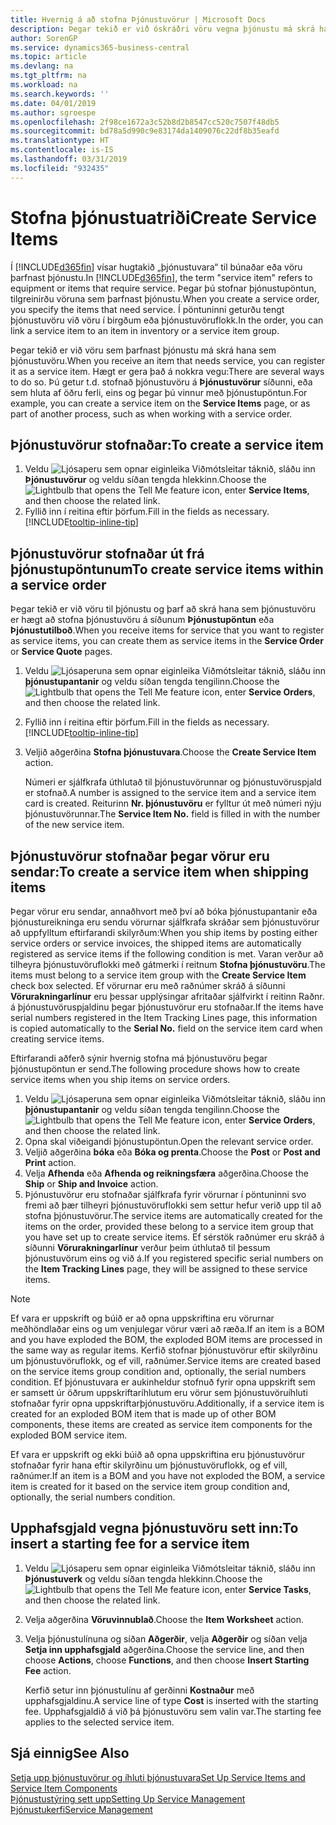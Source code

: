 ```yaml
---
title: Hvernig á að stofna Þjónustuvörur | Microsoft Docs
description: Þegar tekið er við óskráðri vöru vegna þjónustu má skrá hana sem þjónustuvöru.
author: SorenGP
ms.service: dynamics365-business-central
ms.topic: article
ms.devlang: na
ms.tgt_pltfrm: na
ms.workload: na
ms.search.keywords: ''
ms.date: 04/01/2019
ms.author: sgroespe
ms.openlocfilehash: 2f98ce1672a3c52b8d2b8547cc520c7507f48db5
ms.sourcegitcommit: bd78a5d990c9e83174da1409076c22df8b35eafd
ms.translationtype: HT
ms.contentlocale: is-IS
ms.lasthandoff: 03/31/2019
ms.locfileid: "932435"
---
```

# <a name="create-service-items"></a><span data-ttu-id="0c282-103">Stofna þjónustuatriði</span><span class="sxs-lookup"><span data-stu-id="0c282-103">Create Service Items</span></span>
<span data-ttu-id="0c282-104">Í [!INCLUDE[d365fin](includes/d365fin_md.md)] vísar hugtakið „þjónustuvara“ til búnaðar eða vöru þarfnast þjónustu.</span><span class="sxs-lookup"><span data-stu-id="0c282-104">In [!INCLUDE[d365fin](includes/d365fin_md.md)], the term "service item" refers to equipment or items that require service.</span></span> <span data-ttu-id="0c282-105">Þegar þú stofnar þjónustupöntun, tilgreinirðu vöruna sem þarfnast þjónustu.</span><span class="sxs-lookup"><span data-stu-id="0c282-105">When you create a service order, you specify the items that need service.</span></span> <span data-ttu-id="0c282-106">Í pöntuninni geturðu tengt þjónustuvöru við vöru í birgðum eða þjónustuvöruflokk.</span><span class="sxs-lookup"><span data-stu-id="0c282-106">In the order, you can link a service item to an item in inventory or a service item group.</span></span>    

<span data-ttu-id="0c282-107">Þegar tekið er við vöru sem þarfnast þjónustu má skrá hana sem þjónustuvöru.</span><span class="sxs-lookup"><span data-stu-id="0c282-107">When you receive an item that needs service, you can register it as a service item.</span></span> <span data-ttu-id="0c282-108">Hægt er gera það á nokkra vegu:</span><span class="sxs-lookup"><span data-stu-id="0c282-108">There are several ways to do so.</span></span> <span data-ttu-id="0c282-109">Þú getur t.d. stofnað þjónustuvöru á **Þjónustuvörur** síðunni, eða sem hluta af öðru ferli, eins og þegar þú vinnur með þjónustupöntun.</span><span class="sxs-lookup"><span data-stu-id="0c282-109">For example, you can create a service item on the **Service Items** page, or as part of another process, such as when working with a service order.</span></span>   

## <a name="to-create-a-service-item"></a><span data-ttu-id="0c282-110">Þjónustuvörur stofnaðar:</span><span class="sxs-lookup"><span data-stu-id="0c282-110">To create a service item</span></span>  
1. <span data-ttu-id="0c282-111">Veldu ![Ljósaperu sem opnar eiginleika Viðmótsleitar](media/ui-search/search_small.png "Segðu mér hvað þú vilt gera") táknið, sláðu inn **Þjónustuvörur** og veldu síðan tengda hlekkinn.</span><span class="sxs-lookup"><span data-stu-id="0c282-111">Choose the ![Lightbulb that opens the Tell Me feature](media/ui-search/search_small.png "Tell me what you want to do") icon, enter **Service Items**, and then choose the related link.</span></span>
2. <span data-ttu-id="0c282-112">Fyllið inn í reitina eftir þörfum.</span><span class="sxs-lookup"><span data-stu-id="0c282-112">Fill in the fields as necessary.</span></span> [!INCLUDE[tooltip-inline-tip](includes/tooltip-inline-tip_md.md)]  

## <a name="to-create-service-items-within-a-service-order"></a><span data-ttu-id="0c282-113">Þjónustuvörur stofnaðar út frá þjónustupöntunum</span><span class="sxs-lookup"><span data-stu-id="0c282-113">To create service items within a service order</span></span>  
<span data-ttu-id="0c282-114">Þegar tekið er við vöru til þjónustu og þarf að skrá hana sem þjónustuvöru er hægt að stofna þjónustuvöru á síðunum **Þjónustupöntun** eða **Þjónustutilboð**.</span><span class="sxs-lookup"><span data-stu-id="0c282-114">When you receive items for service that you want to register as service items, you can create them as service items in the **Service Order** or **Service Quote** pages.</span></span>  

1. <span data-ttu-id="0c282-115">Veldu ![Ljósaperuna sem opnar eiginleika Viðmótsleitar](media/ui-search/search_small.png "Segðu mér hvað þú vilt gera") táknið, sláðu inn **þjónustupantanir** og veldu síðan tengda tengilinn.</span><span class="sxs-lookup"><span data-stu-id="0c282-115">Choose the ![Lightbulb that opens the Tell Me feature](media/ui-search/search_small.png "Tell me what you want to do") icon, enter **Service Orders**, and then choose the related link.</span></span>  
2. <span data-ttu-id="0c282-116">Fyllið inn í reitina eftir þörfum.</span><span class="sxs-lookup"><span data-stu-id="0c282-116">Fill in the fields as necessary.</span></span> [!INCLUDE[tooltip-inline-tip](includes/tooltip-inline-tip_md.md)]  
3. <span data-ttu-id="0c282-117">Veljið aðgerðina **Stofna þjónustuvara**.</span><span class="sxs-lookup"><span data-stu-id="0c282-117">Choose the **Create Service Item** action.</span></span>  

    <span data-ttu-id="0c282-118">Númeri er sjálfkrafa úthlutað til þjónustuvörunnar og þjónustuvöruspjald er stofnað.</span><span class="sxs-lookup"><span data-stu-id="0c282-118">A number is assigned to the service item and a service item card is created.</span></span> <span data-ttu-id="0c282-119">Reiturinn **Nr. þjónustuvöru** er fylltur út með númeri nýju þjónustuvörunnar.</span><span class="sxs-lookup"><span data-stu-id="0c282-119">The **Service Item No.** field is filled in with the number of the new service item.</span></span>

## <a name="to-create-a-service-item-when-shipping-items"></a><span data-ttu-id="0c282-120">Þjónustuvörur stofnaðar þegar vörur eru sendar:</span><span class="sxs-lookup"><span data-stu-id="0c282-120">To create a service item when shipping items</span></span>  
<span data-ttu-id="0c282-121">Þegar vörur eru sendar, annaðhvort með því að bóka þjónustupantanir eða þjónustureikninga eru sendu vörurnar sjálfkrafa skráðar sem þjónustuvörur að uppfylltum eftirfarandi skilyrðum:</span><span class="sxs-lookup"><span data-stu-id="0c282-121">When you ship items by posting either service orders or service invoices, the shipped items are automatically registered as service items if the following condition is met.</span></span> <span data-ttu-id="0c282-122">Varan verður að tilheyra þjónustuvöruflokki með gátmerki í reitnum **Stofna þjónustuvöru**.</span><span class="sxs-lookup"><span data-stu-id="0c282-122">The items must belong to a service item group with the **Create Service Item** check box selected.</span></span> <span data-ttu-id="0c282-123">Ef vörurnar eru með raðnúmer skráð á síðunni **Vörurakningarlínur** eru þessar upplýsingar afritaðar sjálfvirkt í reitinn Raðnr. á þjónustuvöruspjaldinu þegar þjónustuvörur eru stofnaðar.</span><span class="sxs-lookup"><span data-stu-id="0c282-123">If the items have serial numbers registered in the Item Tracking Lines page, this information is copied automatically to the **Serial No.** field on the service item card when creating service items.</span></span>  

<span data-ttu-id="0c282-124">Eftirfarandi aðferð sýnir hvernig stofna má þjónustuvöru þegar þjónustupöntun er send.</span><span class="sxs-lookup"><span data-stu-id="0c282-124">The following procedure shows how to create service items when you ship items on service orders.</span></span>  

1. <span data-ttu-id="0c282-125">Veldu ![Ljósaperuna sem opnar eiginleika Viðmótsleitar](media/ui-search/search_small.png "Segðu mér hvað þú vilt gera") táknið, sláðu inn **þjónustupantanir** og veldu síðan tengda tengilinn.</span><span class="sxs-lookup"><span data-stu-id="0c282-125">Choose the ![Lightbulb that opens the Tell Me feature](media/ui-search/search_small.png "Tell me what you want to do") icon, enter **Service Orders**, and then choose the related link.</span></span>  
2. <span data-ttu-id="0c282-126">Opna skal viðeigandi þjónustupöntun.</span><span class="sxs-lookup"><span data-stu-id="0c282-126">Open the relevant service order.</span></span>  
3. <span data-ttu-id="0c282-127">Veljið aðgerðina **bóka** eða **Bóka og prenta**.</span><span class="sxs-lookup"><span data-stu-id="0c282-127">Choose the **Post** or **Post and Print** action.</span></span>  
4. <span data-ttu-id="0c282-128">Velja **Afhenda** eða **Afhenda og reikningsfæra** aðgerðina.</span><span class="sxs-lookup"><span data-stu-id="0c282-128">Choose the **Ship** or **Ship and Invoice** action.</span></span>  
5. <span data-ttu-id="0c282-129">Þjónustuvörur eru stofnaðar sjálfkrafa fyrir vörurnar í pöntuninni svo fremi að þær tilheyri þjónustuvöruflokki sem settur hefur verið upp til að stofna þjónustuvörur.</span><span class="sxs-lookup"><span data-stu-id="0c282-129">The service items are automatically created for the items on the order, provided these belong to a service item group that you have set up to create service items.</span></span> <span data-ttu-id="0c282-130">Ef sérstök raðnúmer eru skráð á síðunni **Vörurakningarlínur** verður þeim úthlutað til þessum þjónustuvörum eins og við á.</span><span class="sxs-lookup"><span data-stu-id="0c282-130">If you registered specific serial numbers on the **Item Tracking Lines** page, they will be assigned to these service items.</span></span>  

> [!NOTE]  
>  <span data-ttu-id="0c282-131">Ef vara er uppskrift og búið er að opna uppskriftina eru vörurnar meðhöndlaðar eins og um venjulegar vörur væri að ræða.</span><span class="sxs-lookup"><span data-stu-id="0c282-131">If an item is a BOM and you have exploded the BOM, the exploded BOM items are processed in the same way as regular items.</span></span> <span data-ttu-id="0c282-132">Kerfið stofnar þjónustuvörur eftir skilyrðinu um þjónustuvöruflokk, og ef vill, raðnúmer.</span><span class="sxs-lookup"><span data-stu-id="0c282-132">Service items are created based on the service items group condition and, optionally, the serial numbers condition.</span></span> <span data-ttu-id="0c282-133">Ef þjónustuvara er aukinheldur stofnuð fyrir opna uppskrift sem er samsett úr öðrum uppskriftaríhlutum eru vörur sem þjónustuvöruíhluti stofnaðar fyrir opna uppskriftarþjónustuvöru.</span><span class="sxs-lookup"><span data-stu-id="0c282-133">Additionally, if a service item is created for an exploded BOM item that is made up of other BOM components, these items are created as service item components for the exploded BOM service item.</span></span>  
>   
>  <span data-ttu-id="0c282-134">Ef vara er uppskrift og ekki búið að opna uppskriftina eru þjónustuvörur stofnaðar fyrir hana eftir skilyrðinu um þjónustuvöruflokk, og ef vill, raðnúmer.</span><span class="sxs-lookup"><span data-stu-id="0c282-134">If an item is a BOM and you have not exploded the BOM, a service item is created for it based on the service item group condition and, optionally, the serial numbers condition.</span></span>  

## <a name="to-insert-a-starting-fee-for-a-service-item"></a><span data-ttu-id="0c282-135">Upphafsgjald vegna þjónustuvöru sett inn:</span><span class="sxs-lookup"><span data-stu-id="0c282-135">To insert a starting fee for a service item</span></span>
1. <span data-ttu-id="0c282-136">Veldu ![Ljósaperu sem opnar eiginleika Viðmótsleitar](media/ui-search/search_small.png "Segðu mér hvað þú vilt gera") táknið, sláðu inn **Þjónustuverk** og veldu síðan tengda hlekkinn.</span><span class="sxs-lookup"><span data-stu-id="0c282-136">Choose the ![Lightbulb that opens the Tell Me feature](media/ui-search/search_small.png "Tell me what you want to do") icon, enter **Service Tasks**, and then choose the related link.</span></span>
2. <span data-ttu-id="0c282-137">Velja aðgerðina **Vöruvinnublað**.</span><span class="sxs-lookup"><span data-stu-id="0c282-137">Choose the **Item Worksheet** action.</span></span>
3. <span data-ttu-id="0c282-138">Velja þjónustulínuna og síðan **Aðgerðir**, velja **Aðgerðir** og síðan velja **Setja inn upphafsgjald** aðgerðina.</span><span class="sxs-lookup"><span data-stu-id="0c282-138">Choose the service line, and then choose **Actions**, choose **Functions**, and then choose **Insert Starting Fee** action.</span></span>  

    <span data-ttu-id="0c282-139">Kerfið setur inn þjónustulínu af gerðinni **Kostnaður** með upphafsgjaldinu.</span><span class="sxs-lookup"><span data-stu-id="0c282-139">A service line of type **Cost** is inserted with the starting fee.</span></span> <span data-ttu-id="0c282-140">Upphafsgjaldið á við þá þjónustuvöru sem valin var.</span><span class="sxs-lookup"><span data-stu-id="0c282-140">The starting fee applies to the selected service item.</span></span>

## <a name="see-also"></a><span data-ttu-id="0c282-141">Sjá einnig</span><span class="sxs-lookup"><span data-stu-id="0c282-141">See Also</span></span>  
[<span data-ttu-id="0c282-142">Setja upp þjónustuvörur og íhluti þjónustuvara</span><span class="sxs-lookup"><span data-stu-id="0c282-142">Set Up Service Items and Service Item Components</span></span>](service-how-setup-service-items.md)  
[<span data-ttu-id="0c282-143">Þjónustustýring sett upp</span><span class="sxs-lookup"><span data-stu-id="0c282-143">Setting Up Service Management</span></span>](service-setup-service.md)  
[<span data-ttu-id="0c282-144">Þjónustukerfi</span><span class="sxs-lookup"><span data-stu-id="0c282-144">Service Management</span></span>](service-service.md)  
